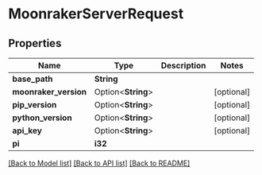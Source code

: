 # MoonrakerServerRequest

## Properties

Name | Type | Description | Notes
------------ | ------------- | ------------- | -------------
**base_path** | **String** |  | 
**moonraker_version** | Option<**String**> |  | [optional]
**pip_version** | Option<**String**> |  | [optional]
**python_version** | Option<**String**> |  | [optional]
**api_key** | Option<**String**> |  | [optional]
**pi** | **i32** |  | 

[[Back to Model list]](../README.md#documentation-for-models) [[Back to API list]](../README.md#documentation-for-api-endpoints) [[Back to README]](../README.md)


